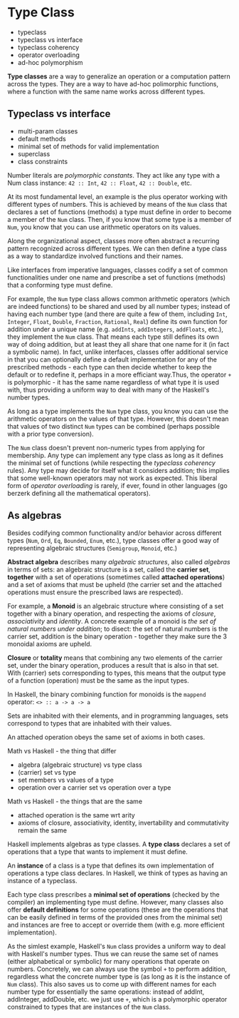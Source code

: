 # Type Class

- typeclass
- typeclass vs interface
- typeclass coherency
- operator overloading
- ad-hoc polymorphism

**Type classes** are a way to generalize an operation or a computation pattern across the types. They are a way to have ad-hoc polimorphic functions, where a function with the same name works across different types.


## Typeclass vs interface

- multi-param classes
- default methods
- minimal set of methods for valid implementation
- superclass
- class constraints


Number literals are *polymorphic constants*. They act like any type with a Num class instance: `42 :: Int`, `42 :: Float`, `42 :: Double`, etc.


At its most fundamental level, an example is the plus operator working with different types of numbers. This is achieved by means of the `Num` class that declares a set of functions (methods) a type must define in order to become a member of the `Num` class. Then, if you know that some type is a member of `Num`, you know that you can use arithmetic operators on its values.

Along the organizational aspect, classes more often abstract a recurring pattern recognized across different types. We can then define a type class as a way to standardize involved functions and their names.

Like interfaces from imperative languages, classes codify a set of common functionalities under one name and prescribe a set of functions (methods) that a conforming type must define.

For example, the `Num` type class allows common arithmetic operators (which are indeed functions) to be shared and used by all number types; instead of having each number type (and there are quite a few of them, including `Int`, `Integer`, `Float`, `Double`, `Fraction`, `Rational`, `Real`) define its own function for addition under a unique name (e.g. `addInts`, `addIntegers`, `addFloats`, etc.), they implement the `Num` class. That means each type still defines its own way of doing addition, but at least they all share that one name for it (in fact a symbolic name). In fact, unlike interfaces, classes offer additional service in that you can optionally define a default implementation for any of the prescribed methods - each type can then decide whether to keep the default or to redefine it, perhaps in a more efficiant way.Thus, the operator `+` is polymorphic - it has the same name regardless of what type it is used with, thus providing a uniform way to deal with many of the Haskell's number types.

As long as a type implements the `Num` type class, you know you can use the arithmetic operators on the values of that type. However, this doesn't mean that values of two distinct `Num` types can be combined (perhaps possible with a prior type conversion).

The `Num` class doesn't prevent non-numeric types from applying for membership. Any type can implement any type class as long as it defines the minimal set of functions (while respecting the *typeclass coherency* rules). Any type may decide for itself what it considers addition; this implies that some well-known operators may not work as expected. This liberal form of *operator overloading* is rarely, if ever, found in other languages (go berzerk defining all the mathematical operators).


## As algebras

Besides codifying common functionality and/or behavior across different types (`Num`, `Ord`, `Eq`, `Bounded`, `Enum`, etc.), type classes offer a good way of representing algebraic structures (`Semigroup`, `Monoid`, etc.)

**Abstract algebra** describes many *algebraic structures*, also called *algebras* in terms of sets: an algebraic structure is a set, called the **carrier set**, **together** with a set of operations (sometimes called **attached operations**) and a set of axioms that must be upheld (the carrier set and the attached operations must ensure the prescribed laws are respected).

For example, a **Monoid** is an algebraic structure where consisting of a set together with a binary operation, and respecting the axioms of *closure*, *associativity* and *identity*. A concrete example of a monoid is *the set of natural numbers under addition*; to disect: the set of natural numbers is the carrier set, addition is the binary operation - together they make sure the 3 monoidal axioms are upheld.

**Closure** or **totality** means that combining any two elements of the carrier set, under the binary operation, produces a result that is also in that set. With (carrier) sets corresponding to types, this means that the output type of a function (operation) must be the same as the input types.



In Haskell, the binary combining function for monoids is the `mappend` operator: `<> :: a -> a -> a`

Sets are inhabited with their elements, and in programming languages, sets correspond to types that are inhabited with their values.

An attached operation obeys the same set of axioms in both cases.

Math vs Haskell - the thing that differ
- algebra (algebraic structure) vs type class
- (carrier) set vs type
- set members vs values of a type
- operation over a carrier set vs operation over a type

Math vs Haskell - the things that are the same
- attached operation is the same wrt arity
- axioms of closure, associativity, identity, invertability and commutativity remain the same


Haskell implements algebras as type classes. A **type class** declares a set of operations that a type that wants to implement it must define.

An **instance** of a class is a type that defines its own implementation of operations a type class declares. In Haskell, we think of types as having an instance of a typeclass.

Each type class prescribes a **minimal set of operations** (checked by the compiler) an implementing type must define. However, many classes also offer **default definitions** for some operations (these are the operations that can be easily defined in terms of the provided ones from the minimal set) and instances are free to accept or override them (with e.g. more efficient implementation).


As the simlest example, Haskell's `Num` class provides a uniform way to deal with Haskell's number types. Thus we can reuse the same set of names (either alphabetical or symbolic) for many operations that operate on numbers. Concretely, we can always use the symbol `+` to perform addition, regardless what the concrete number type is (as long as it is the instance of `Num` class). This also saves us to come up with different names for each number type for essentially the same operations: instead of addInt, addInteger, addDouble, etc. we just use `+`, which is a polymorphic operator constrained to types that are instances of the `Num` class.
